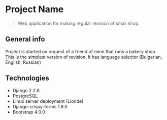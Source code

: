 # Project Name
> Web application for making regular revision
>of small shop.
>

<!---
* [Setup](#setup)
* [Features](#features)
* [Status](#status)
* [Manual with screenshots](#https://github.com/jmishev/python_inventory/blob/master/Manual%20.docx)
* [Contact](#contact)
-->
## General info

Project is started on request of a friend of mine that runs a bakery shop. 
This is the simplest version of revision.
It has language selector (Bulgarian, English, Russian)

## Technologies
* Django 2.2.6
* PostgreSQL
* Linux server deployment (Lionde)
* Django-crispy-forms 1.8.0
* Bootstrap 4.0.0

<!---

## Code Examples
Show examples of usage:
`put-your-code-here`

## Features
List of features ready and TODOs for future development
* Awesome feature 1
* Awesome feature 2
* Awesome feature 3

To-do list:
* Wow improvement to be done 1
* Wow improvement to be done 2

## Status
Project is: _in progress_, _finished_, _no longer continue_ and why?

## Inspiration
Add here credits. Project inspired by..., based on...

## Contact
Created by [@flynerdpl](https://www.flynerd.pl/) - feel free to contact me!

-->
